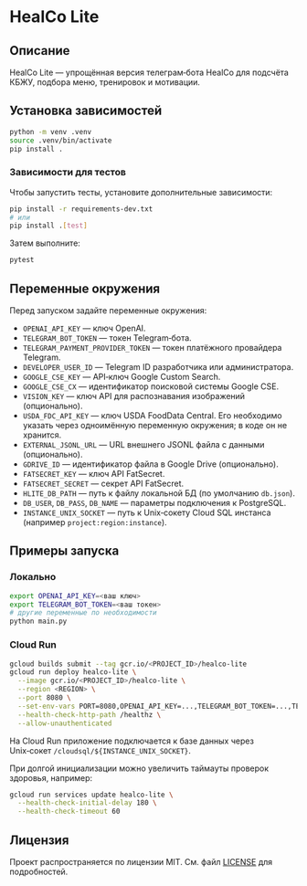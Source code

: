 # HealCo Lite

## Описание
HealCo Lite — упрощённая версия телеграм‑бота HealCo для подсчёта КБЖУ, подбора меню, тренировок и мотивации.

## Установка зависимостей
```bash
python -m venv .venv
source .venv/bin/activate
pip install .
```

### Зависимости для тестов
Чтобы запустить тесты, установите дополнительные зависимости:

```bash
pip install -r requirements-dev.txt
# или
pip install .[test]
```

Затем выполните:

```bash
pytest
```

## Переменные окружения
Перед запуском задайте переменные окружения:

- `OPENAI_API_KEY` — ключ OpenAI.
- `TELEGRAM_BOT_TOKEN` — токен Telegram‑бота.
- `TELEGRAM_PAYMENT_PROVIDER_TOKEN` — токен платёжного провайдера Telegram.
- `DEVELOPER_USER_ID` — Telegram ID разработчика или администратора.
- `GOOGLE_CSE_KEY` — API‑ключ Google Custom Search.
- `GOOGLE_CSE_CX` — идентификатор поисковой системы Google CSE.
- `VISION_KEY` — ключ API для распознавания изображений (опционально).
- `USDA_FDC_API_KEY` — ключ USDA FoodData Central. Его необходимо указать через одноимённую переменную окружения; в коде он не хранится.
- `EXTERNAL_JSONL_URL` — URL внешнего JSONL файла с данными (опционально).
- `GDRIVE_ID` — идентификатор файла в Google Drive (опционально).
- `FATSECRET_KEY` — ключ API FatSecret.
- `FATSECRET_SECRET` — секрет API FatSecret.
- `HLITE_DB_PATH` — путь к файлу локальной БД (по умолчанию `db.json`).
- `DB_USER`, `DB_PASS`, `DB_NAME` — параметры подключения к PostgreSQL.
- `INSTANCE_UNIX_SOCKET` — путь к Unix‑сокету Cloud SQL инстанса (например `project:region:instance`).

## Примеры запуска

### Локально
```bash
export OPENAI_API_KEY=<ваш ключ>
export TELEGRAM_BOT_TOKEN=<ваш токен>
# другие переменные по необходимости
python main.py
```

### Cloud Run
```bash
gcloud builds submit --tag gcr.io/<PROJECT_ID>/healco-lite
gcloud run deploy healco-lite \
  --image gcr.io/<PROJECT_ID>/healco-lite \
  --region <REGION> \
  --port 8080 \
  --set-env-vars PORT=8080,OPENAI_API_KEY=...,TELEGRAM_BOT_TOKEN=...,TELEGRAM_PAYMENT_PROVIDER_TOKEN=...,DB_USER=...,DB_PASS=...,DB_NAME=...,INSTANCE_UNIX_SOCKET=project:region:instance \
  --health-check-http-path /healthz \
  --allow-unauthenticated
```

На Cloud Run приложение подключается к базе данных через Unix‑сокет `/cloudsql/${INSTANCE_UNIX_SOCKET}`.

При долгой инициализации можно увеличить таймауты проверок здоровья, например:

```bash
gcloud run services update healco-lite \
  --health-check-initial-delay 180 \
  --health-check-timeout 60
```

## Лицензия
Проект распространяется по лицензии MIT. См. файл [LICENSE](LICENSE) для подробностей.
